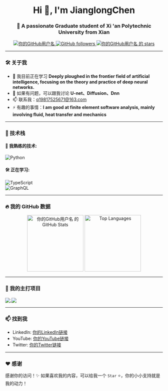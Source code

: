 <h1 align="center">Hi 👋, I'm JianglongChen</h1>  
<h3 align="center">🚀 A passionate Graduate student of Xi 'an Polytechnic University from Xian</h3>  

<p align="center">  
  <a href="https://github.com/你的GitHub用户名">  
    <img src="https://komarev.com/ghpvc/?username=你的GitHub用户名&label=Profile%20views&color=0e75b6&style=flat" alt="你的GitHub用户名" />  
  </a>  
  <a href="https://github.com/你的GitHub用户名?tab=repositories">  
    <img alt="GitHub followers" src="https://img.shields.io/github/followers/你的GitHub用户名?color=green&logo=github">  
  </a>  
  <a href="https://github.com/你的GitHub用户名">  
    <img src="https://img.shields.io/github/stars/你的GitHub用户名?affiliations=OWNER&color=yellow&style=flat" alt="你的GitHub用户名 的 stars" />  
  </a>  
</p>  

---  

### 🛠️ 关于我  

- 🌱 我目前正在学习 **Deeply ploughed in the frontier field of artificial intelligence, focusing on the theory and practice of deep neural networks.**  
- 💬 如果有问题，可以跟我讨论 **U-net、Diffusion、Dnn**  
- 📫 联系我：q19817525671@163.com  
- ⚡ 有趣的事情：**I am good at finite element software analysis, mainly involving fluid, heat transfer and mechanics**  

---  

### 🔧 技术栈  

#### 🚀 我熟练的技术:  

![Python](https://img.shields.io/badge/-Python-3776AB?style=flat-square&logo=python&logoColor=white)  

#### 🛠️ 正在学习:  
![TypeScript](https://img.shields.io/badge/-TypeScript-007ACC?style=flat-square&logo=typescript&logoColor=white)  
![GraphQL](https://img.shields.io/badge/-GraphQL-E10098?style=flat-square&logo=graphql&logoColor=white)  

---  

### 🔥 我的 GitHub 数据  

<p align="center">  
  <img height="180em" src="https://github-readme-stats.vercel.app/api?username=你的GitHub用户名&show_icons=true&hide_border=true&count_private=true&theme=radical" alt="你的GitHub用户名 的 GitHub Stats"/>  
  <img height="180em" src="https://github-readme-stats.vercel.app/api/top-langs/?username=你的GitHub用户名&layout=compact&hide_border=true&langs_count=10&theme=radical" alt="Top Languages"/>  
</p>  

---  

### 📂 我的主打项目  

<!-- 项目卡片 -->  
<a href="https://github.com/你的GitHub用户名/项目名">  
  <img align="center" src="https://github-readme-stats.vercel.app/api/pin/?username=你的GitHub用户名&repo=项目名&theme=radical" />  
</a>  

<a href="https://github.com/你的GitHub用户名/项目名">  
  <img align="center" src="https://github-readme-stats.vercel.app/api/pin/?username=你的GitHub用户名&repo=项目名&theme=radical" />  
</a>  

---  

### 📫 找到我  

- LinkedIn: [你的LinkedIn链接](#)  
- YouTube: [你的YouTube链接](#)  
- Twitter: [你的Twitter链接](#)  

---  

### ❤️ 感谢  

感谢你的访问！✨ 如果喜欢我的内容，可以给我一个 `Star` ⭐，你的小小支持就是我的动力！  
